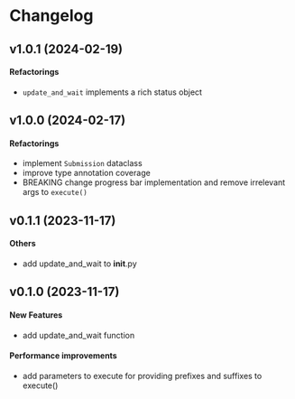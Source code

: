 # Changelog

## v1.0.1 (2024-02-19)

#### Refactorings

* `update_and_wait` implements a rich status object


## v1.0.0 (2024-02-17)

#### Refactorings

* implement `Submission` dataclass
* improve type annotation coverage
* BREAKING change progress bar implementation and remove irrelevant args to `execute()`


## v0.1.1 (2023-11-17)

#### Others

* add update_and_wait to __init__.py


## v0.1.0 (2023-11-17)

#### New Features

* add update_and_wait function

#### Performance improvements

* add parameters to execute for providing prefixes and suffixes to execute()



